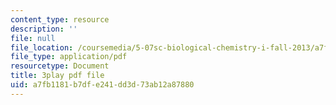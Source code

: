 ```yaml
---
content_type: resource
description: ''
file: null
file_location: /coursemedia/5-07sc-biological-chemistry-i-fall-2013/a7fb1181b7dfe241dd3d73ab12a87880_LCiH8faydGk.pdf
file_type: application/pdf
resourcetype: Document
title: 3play pdf file
uid: a7fb1181-b7df-e241-dd3d-73ab12a87880
---
```

